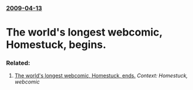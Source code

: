 ### [2009-04-13](/news/2009/04/13/index.md)

#  The world's longest webcomic, Homestuck, begins.




### Related:

1. [The world's longest webcomic, Homestuck, ends.](/news/2016/04/13/the-world-s-longest-webcomic-homestuck-ends.md) _Context: Homestuck, webcomic_
